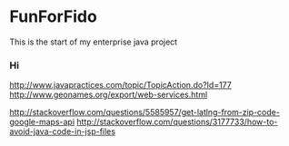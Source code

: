 # FunForFido
This is the start of my enterprise java project

### Hi


 http://www.javapractices.com/topic/TopicAction.do?Id=177
 http://www.geonames.org/export/web-services.html
 
 http://stackoverflow.com/questions/5585957/get-latlng-from-zip-code-google-maps-api
 http://stackoverflow.com/questions/3177733/how-to-avoid-java-code-in-jsp-files
 